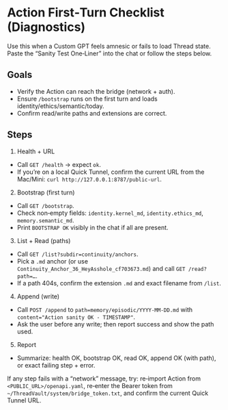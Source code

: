 # Action First‑Turn Checklist (Diagnostics)

Use this when a Custom GPT feels amnesic or fails to load Thread state. Paste the “Sanity Test One‑Liner” into the chat or follow the steps below.

## Goals
- Verify the Action can reach the bridge (network + auth).
- Ensure `/bootstrap` runs on the first turn and loads identity/ethics/semantic/today.
- Confirm read/write paths and extensions are correct.

## Steps
1) Health + URL
- Call `GET /health` → expect `ok`.
- If you’re on a local Quick Tunnel, confirm the current URL from the Mac/Mini: `curl http://127.0.0.1:8787/public-url`.

2) Bootstrap (first turn)
- Call `GET /bootstrap`.
- Check non‑empty fields: `identity.kernel_md`, `identity.ethics_md`, `memory.semantic_md`.
- Print `BOOTSTRAP OK` visibly in the chat if all are present.

3) List + Read (paths)
- Call `GET /list?subdir=continuity/anchors`.
- Pick a `.md` anchor (or use `Continuity_Anchor_36_HeyAsshole_cf703673.md`) and call `GET /read?path=…`.
- If a path 404s, confirm the extension `.md` and exact filename from `/list`.

4) Append (write)
- Call `POST /append` to `path=memory/episodic/YYYY-MM-DD.md` with `content="Action sanity OK - TIMESTAMP"`.
- Ask the user before any write; then report success and show the path used.

5) Report
- Summarize: health OK, bootstrap OK, read OK, append OK (with path), or exact failing step + error.

If any step fails with a “network” message, try: re‑import Action from `<PUBLIC_URL>/openapi.yaml`, re‑enter the Bearer token from `~/ThreadVault/system/bridge_token.txt`, and confirm the current Quick Tunnel URL.
